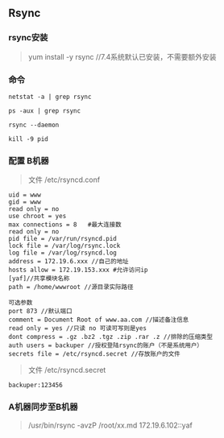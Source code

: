 ## Rsync

### rsync安装

> yum install -y rsync //7.4系统默认已安装，不需要额外安装

### 命令

    netstat -a | grep rsync

    ps -aux | grep rsync

    rsync --daemon

    kill -9 pid

### 配置 B机器

> 文件 /etc/rsyncd.conf

    uid = www
    gid = www
    read only = no
    use chroot = yes
    max connections = 8   #最大连接数
    read only = no
    pid file = /var/run/rsyncd.pid
    lock file = /var/log/rsync.lock
    log file = /var/log/rsyncd.log
    address = 172.19.6.xxx //自己的地址
    hosts allow = 172.19.153.xxx #允许访问ip
    [yaf]//共享模块名称
    path = /home/wwwroot //源目录实际路径

    可选参数
    port 873 //默认端口
    comment = Document Root of www.aa.com //描述备注信息
    read only = yes //只读 no 可读可写则是yes
    dont compress = .gz .bz2 .tgz .zip .rar .z //排除的压缩类型
    auth users = backuper //授权登陆rsync的账户（不是系统用户）
    secrets file = /etc/rsyncd.secret //存放账户的文件


> 文件 /etc/rsyncd.secret

    backuper:123456

### A机器同步至B机器

> /usr/bin/rsync -avzP  /root/xx.md 172.19.6.102::yaf

